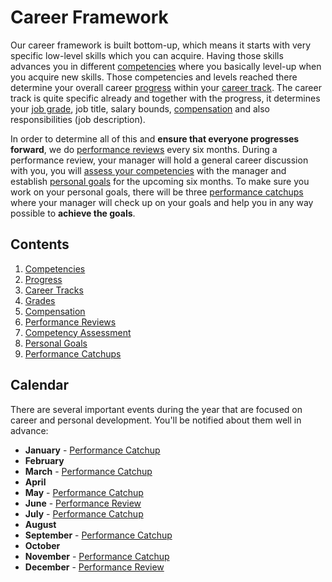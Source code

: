# Career Framework

Our career framework is built bottom-up, which means it starts with very specific low-level skills which you can acquire. Having those skills advances you in different [competencies](competencies.md) where you basically level-up when you acquire new skills. Those competencies and levels reached there determine your overall career [progress](progress.md) within your [career track](career-tracks/readme.md). The career track is quite specific already and together with the progress, it determines your [job grade](grades.md), job title, salary bounds, [compensation](compensation.md) and also responsibilities (job description).

In order to determine all of this and **ensure that everyone progresses forward**, we do [performance reviews](performance-reviews.md) every six months. During a performance review, your manager will hold a general career discussion with you, you will [assess your competencies](competency-assessment.md) with the manager and establish [personal goals](personal-goals.md) for the upcoming six months. To make sure you work on your personal goals, there will be three [performance catchups](performance-catchups) where your manager will check up on your goals and help you in any way possible to **achieve the goals**.

## Contents

1. [Competencies](competencies.md)
1. [Progress](progress.md)
1. [Career Tracks](career-tracks/readme.md)
1. [Grades](grades.md)
1. [Compensation](compensation.md)
3. [Performance Reviews](performance-reviews.md)
4. [Competency Assessment](competency-assessment.md)
5. [Personal Goals](personal-goals.md)
6. [Performance Catchups](performance-catchups.md)

## Calendar

There are several important events during the year that are focused on career and personal development. You'll be notified about them well in advance:

- **January** - [Performance Catchup](performance-catchups.md)
- **February**
- **March** - [Performance Catchup](performance-catchups.md)
- **April**
- **May** - [Performance Catchup](performance-catchups.md)
- **June** - [Performance Review](performance-reviews.md)
- **July** - [Performance Catchup](performance-catchups.md)
- **August**
- **September** - [Performance Catchup](performance-catchups.md)
- **October** 
- **November** - [Performance Catchup](performance-catchups.md)
- **December** - [Performance Review](performance-reviews.md)
